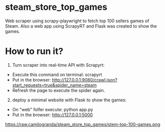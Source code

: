 # steam_store_top_games
Web scraper using scrapy-playwright to fetch top 100 sellers games of Steam. Also a web app using ScrapyRT and Flask was created to show the games.

# How to run it?

1. Turn scraper into real-time API with Scrapyrt:
  * Execute this command on terminal: scrapyrt
  * Put in the browser: http://127.0.0.1:9080/crawl.json?start_requests=true&spider_name=steam
  * Refresh the page to execute the spider again.

2. deploy a minimal website with Flask to show the games:
  * On "web" folfer execute: python app.py
  * Put in the browser: http://127.0.0.1:5000

https://raw.camilogranda/steam_store_top_games/stem-top-100-games.png
